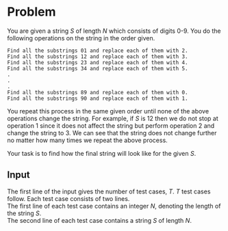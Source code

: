 # Problem

You are given a string $S$ of length $N$ which consists of digits 0-9. You do the following operations on the string in the order given.

    Find all the substrings 01 and replace each of them with 2.
    Find all the substrings 12 and replace each of them with 3.
    Find all the substrings 23 and replace each of them with 4.
    Find all the substrings 34 and replace each of them with 5.
    .
    .
    .
    Find all the substrings 89 and replace each of them with 0.
    Find all the substrings 90 and replace each of them with 1.

You repeat this process in the same given order until none of the above operations change the string. For example, if $S$ is 12 then we do not stop at operation 1 since it does not affect the string but perform operation 2 and change the string to 3. We can see that the string does not change further no matter how many times we repeat the above process.

Your task is to find how the final string will look like for the given $S$.

## Input

The first line of the input gives the number of test cases, $T$. $T$ test cases follow. Each test case consists of two lines.  
The first line of each test case contains an integer $N$, denoting the length of the string $S$.  
The second line of each test case contains a string $S$ of length $N$.
